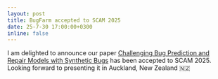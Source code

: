 ```yaml
---
layout: post
title: BugFarm accepted to SCAM 2025
date: 25-7-30 17:00:00+0300
inline: false
---
```


I am delighted to announce our paper [Challenging Bug Prediction and Repair Models with
Synthetic Bugs](http://arxiv.org/abs/2310.02407) has been accepted to SCAM 2025. Looking forward to presenting it in Auckland, New Zealand 🇳🇿
